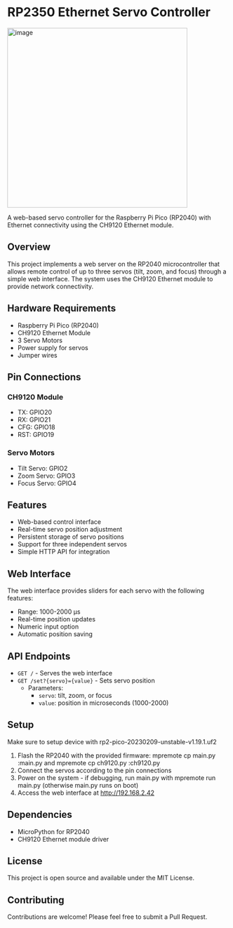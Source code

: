 # RP2350 Ethernet Servo Controller
<img width="410" alt="image" src="https://github.com/user-attachments/assets/e1f43057-8154-4782-b9f7-2954efc5299f" />


A web-based servo controller for the Raspberry Pi Pico (RP2040) with Ethernet connectivity using the CH9120 Ethernet module.

## Overview

This project implements a web server on the RP2040 microcontroller that allows remote control of up to three servos (tilt, zoom, and focus) through a simple web interface. The system uses the CH9120 Ethernet module to provide network connectivity.

## Hardware Requirements

- Raspberry Pi Pico (RP2040)
- CH9120 Ethernet Module
- 3 Servo Motors
- Power supply for servos
- Jumper wires

## Pin Connections

### CH9120 Module
- TX: GPIO20
- RX: GPIO21
- CFG: GPIO18
- RST: GPIO19

### Servo Motors
- Tilt Servo: GPIO2
- Zoom Servo: GPIO3
- Focus Servo: GPIO4

## Features

- Web-based control interface
- Real-time servo position adjustment
- Persistent storage of servo positions
- Support for three independent servos
- Simple HTTP API for integration

## Web Interface

The web interface provides sliders for each servo with the following features:
- Range: 1000-2000 μs
- Real-time position updates
- Numeric input option
- Automatic position saving

## API Endpoints

- `GET /` - Serves the web interface
- `GET /set?{servo}={value}` - Sets servo position
  - Parameters:
    - `servo`: tilt, zoom, or focus
    - `value`: position in microseconds (1000-2000)

## Setup
Make sure to setup device with rp2-pico-20230209-unstable-v1.19.1.uf2
1. Flash the RP2040 with the provided firmware: mpremote cp main.py :main.py and mpremote cp ch9120.py :ch9120.py
2. Connect the servos according to the pin connections
3. Power on the system - if debugging, run main.py with mpremote run main.py (otherwise main.py runs on boot)
4. Access the web interface at http://192.168.2.42

## Dependencies

- MicroPython for RP2040
- CH9120 Ethernet module driver

## License

This project is open source and available under the MIT License.

## Contributing

Contributions are welcome! Please feel free to submit a Pull Request. 
